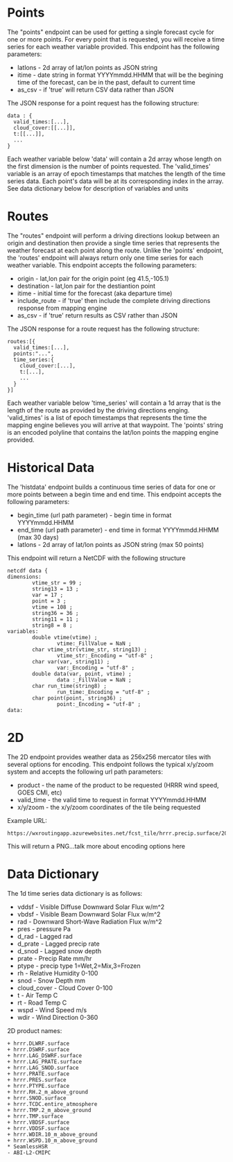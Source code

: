 
# Points 

The "points" endpoint can be used for getting a single forecast cycle for one or more points.  For every point that is requested, you will receive a time series for each weather variable provided.  This endpoint has the following parameters:

  + latlons - 2d array of lat/lon points as JSON string
  + itime - date string in format YYYYmmdd.HHMM that will be the begining time of the forecast, can be in the past, default to current time
  + as_csv - if 'true' will return CSV data rather than JSON

The JSON response for a point request has the following structure:

    data : {
      valid_times:[...],
      cloud_cover:[[...]],
      t:[[...]],
      ...
    }

Each weather variable below 'data' will contain a 2d array whose length on the first dimension is the number of points requested.  The 'valid_times' variable is an array of epoch timestamps that matches the length of the time series data.  Each point's data will be at its corresponding index in the array.  See data dictionary below for description of variables and units


# Routes 

The "routes" endpoint will perform a driving directions lookup between an origin and destination then provide a single time series that represents the weather forecast at each point along the route.  Unlike the 'points' endpoint, the 'routes' endpoint will always return only one time series for each weather variable.  This endpoint accepts the following parameters:

  + origin        - lat,lon pair for the origin point (eg 41.5,-105.1)
  + destination   - lat,lon pair for the destiantion point
  + itime         - initial time for the forecast (aka departure time)
  + include_route - if 'true' then include the complete driving directions response from mapping engine
  + as_csv        - if 'true' return results as CSV rather than JSON

The JSON response for a route request has the following structure:

    routes:[{
      valid_times:[...],
      points:"...",
      time_series:{
        cloud_cover:[...],
        t:[...],
        ...
      }
    }]

Each weather variable below 'time_series' will contain a 1d array that is the length of the route as provided by the driving directions enging.  'valid_times' is a list of epoch timestamps that represents the time the mapping engine believes you will arrive at that waypoint.  The 'points' string is an encoded polyline that contains the lat/lon points the mapping engine provided.

# Historical Data 

The 'histdata' endpoint builds a continuous time series of data for one or more points between a begin time and end time.  This endpoint accepts the following parameters:

  + begin_time (url path parameter) - begin time in format YYYYmmdd.HHMM
  + end_time (url path parameter) - end time in format YYYYmmdd.HHMM (max 30 days)
  + latlons - 2d array of lat/lon points as JSON string (max 50 points)

This endpoint will return a NetCDF with the following structure

```
netcdf data {
dimensions:
        vtime_str = 99 ;
        string13 = 13 ;
        var = 17 ;
        point = 3 ;
        vtime = 108 ;
        string36 = 36 ;
        string11 = 11 ;
        string8 = 8 ;
variables:
        double vtime(vtime) ;
                vtime:_FillValue = NaN ;
        char vtime_str(vtime_str, string13) ;
                vtime_str:_Encoding = "utf-8" ;
        char var(var, string11) ;
                var:_Encoding = "utf-8" ;
        double data(var, point, vtime) ;
                data :_FillValue = NaN ;
        char run_time(string8) ;
                run_time:_Encoding = "utf-8" ;
        char point(point, string36) ;
                point:_Encoding = "utf-8" ;
data:

```


# 2D 

The 2D endpoint provides weather data as 256x256 mercator tiles with several options for encoding.  This endpoint follows the typical x/y/zoom system and accepts the following url path parameters:

  + product - the name of the product to be requested (HRRR wind speed, GOES CMI, etc)
  + valid_time - the valid time to request in format YYYYmmdd.HHMM
  + x/y/zoom - the x/y/zoom coordinates of the tile being requested

Example URL:

```
https://wxroutingapp.azurewebsites.net/fcst_tile/hrrr.precip.surface/20211210.1200/10/22/6
```

This will return a PNG...talk more about encoding options here


# Data Dictionary 

The 1d time series data dictionary is as follows:

  * vddsf - Visible Diffuse Downward Solar Flux w/m^2
  * vbdsf - Visible Beam Downward Solar Flux w/m^2
  * rad - Downward Short-Wave Radiation Flux w/m^2
  * pres - pressure Pa
  * d_rad - Lagged rad
  * d_prate - Lagged precip rate
  * d_snod - Lagged snow depth
  * prate - Precip Rate mm/hr
  * ptype - precip type 1=Wet,2=Mix,3=Frozen
  * rh - Relative Humidity 0-100
  * snod - Snow Depth mm
  * cloud_cover - Cloud Cover 0-100
  * t - Air Temp C
  * rt - Road Temp C
  * wspd - Wind Speed m/s
  * wdir - Wind Direction 0-360

2D product names:

    + hrrr.DLWRF.surface
    + hrrr.DSWRF.surface
    + hrrr.LAG_DSWRF.surface
    + hrrr.LAG_PRATE.surface
    + hrrr.LAG_SNOD.surface
    + hrrr.PRATE.surface
    + hrrr.PRES.surface
    + hrrr.PTYPE.surface
    + hrrr.RH.2_m_above_ground
    + hrrr.SNOD.surface
    + hrrr.TCDC.entire_atmosphere
    + hrrr.TMP.2_m_above_ground
    + hrrr.TMP.surface
    + hrrr.VBDSF.surface
    + hrrr.VDDSF.surface
    + hrrr.WDIR.10_m_above_ground
    + hrrr.WSPD.10_m_above_ground
    * SeamlessHSR
    - ABI-L2-CMIPC


